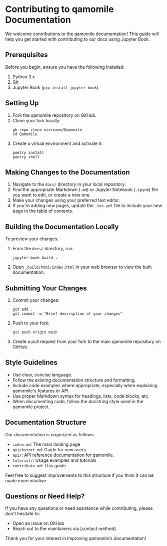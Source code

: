 # Contributing to qamomile Documentation

We welcome contributions to the qamomile documentation! This guide will help you get started with contributing to our docs using Jupyter Book.

## Prerequisites

Before you begin, ensure you have the following installed:

1. Python 3.x
2. Git
3. Jupyter Book (`pip install jupyter-book`)

## Setting Up

1. Fork the qamomile repository on GitHub.
2. Clone your fork locally:
   ```
   gh repo clone username/Qamomile
   cd Qamomile
   ```
3. Create a virtual environment and activate it:
   ```
   poetry install
   poetry shell
   ```

## Making Changes to the Documentation

1. Navigate to the `docs/` directory in your local repository.
2. Find the appropriate Markdown (`.md`) or Jupyter Notebook (`.ipynb`) file you want to edit, or create a new one.
3. Make your changes using your preferred text editor.
4. If you're adding new pages, update the `_toc.yml` file to include your new page in the table of contents.

## Building the Documentation Locally

To preview your changes:

1. From the `docs/` directory, run:
   ```
   jupyter-book build .
   ```
2. Open `_build/html/index.html` in your web browser to view the built documentation.

## Submitting Your Changes

1. Commit your changes:
   ```
   git add .
   git commit -m "Brief description of your changes"
   ```
2. Push to your fork:
   ```
   git push origin main
   ```
3. Create a pull request from your fork to the main qamomile repository on GitHub.

## Style Guidelines

- Use clear, concise language.
- Follow the existing documentation structure and formatting.
- Include code examples where appropriate, especially when explaining qamomile's features or API.
- Use proper Markdown syntax for headings, lists, code blocks, etc.
- When documenting code, follow the docstring style used in the qamomile project.

## Documentation Structure

Our documentation is organized as follows:

- `index.md`: The main landing page
- `quickstart.md`: Guide for new users
- `api/`: API reference documentation for qamomile.
- `tutorial/`: Usage examples and tutorials
- `contribute.md`: This guide

Feel free to suggest improvements to this structure if you think it can be made more intuitive.

## Questions or Need Help?

If you have any questions or need assistance while contributing, please don't hesitate to:

- Open an issue on GitHub
- Reach out to the maintainers via [contact method]

Thank you for your interest in improving qamomile's documentation!